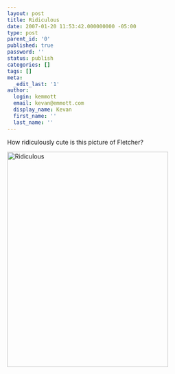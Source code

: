 ```yaml
---
layout: post
title: Ridiculous
date: 2007-01-20 11:53:42.000000000 -05:00
type: post
parent_id: '0'
published: true
password: ''
status: publish
categories: []
tags: []
meta:
  _edit_last: '1'
author:
  login: kemmott
  email: kevan@emmott.com
  display_name: Kevan
  first_name: ''
  last_name: ''
---
```

<p>How ridiculously cute is this picture of Fletcher?</p>
<p><a href="http://www.flickr.com/photos/kevan/437067320/"><img src="{{ site.url }}/assets/images/blog/437067320_9454fdc1f0.jpg" alt="Ridiculous" width="375" height="500" /></a></p>
